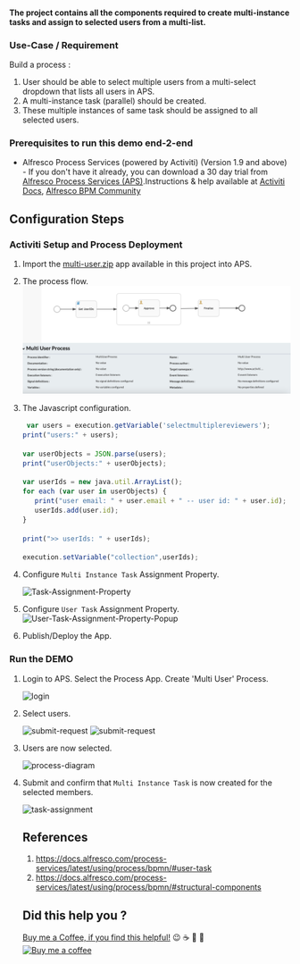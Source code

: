 #### The project contains all the components required to create multi-instance tasks and assign to selected users from a multi-list.

### Use-Case / Requirement
Build a process :
1. User should be able to select multiple users from a multi-select dropdown that lists all users in APS.
2. A multi-instance task (parallel) should be created.
3. These multiple instances of same task should be assigned to all selected users.


### Prerequisites to run this demo end-2-end

* Alfresco Process Services (powered by Activiti) (Version 1.9 and above) - If you don't have it already, you can download a 30 day trial from [Alfresco Process Services (APS)](https://www.alfresco.com/products/business-process-management/alfresco-activiti).Instructions & help available at [Activiti Docs](http://docs.alfresco.com/activiti/docs/), [Alfresco BPM Community](https://community.alfresco.com/community/bpm)


## Configuration Steps

### Activiti Setup and Process Deployment
1. Import the [multi-user.zip](assets/multi-user.zip) app available in this project into APS.
2. The process flow.  ![Process-Flow](assets/1.png)
3. The Javascript configuration.
   ``` javascript
    var users = execution.getVariable('selectmultiplereviewers');
   print("users:" + users);

   var userObjects = JSON.parse(users);
   print("userObjects:" + userObjects);

   var userIds = new java.util.ArrayList();
   for each (var user in userObjects) {
      print("user email: " + user.email + " -- user id: " + user.id);
      userIds.add(user.id);
   }

   print(">> userIds: " + userIds);

   execution.setVariable("collection",userIds);
    ```

4. Configure `Multi Instance Task` Assignment Property.

   ![Task-Assignment-Property](assets/2.png)

5. Configure `User Task` Assignment Property.
   ![User-Task-Assignment-Property-Popup](assets/3.png)

6. Publish/Deploy the App.

### Run the DEMO

1. Login to APS. Select the Process App. Create 'Multi User' Process.

   ![login](assets/4.png)

2. Select users.

   ![submit-request](assets/5.png)
   ![submit-request](assets/6.png)


3. Users are now selected.

   ![process-diagram](assets/7.png)

4. Submit and confirm that `Multi Instance Task` is now created for the selected members.

   ![task-assignment](assets/8.png)


   ## References
   1. https://docs.alfresco.com/process-services/latest/using/process/bpmn/#user-task
   2. https://docs.alfresco.com/process-services/latest/using/process/bpmn/#structural-components

   ## Did this help you ?
   [Buy me a Coffee, if you find this helpful!](https://www.buymeacoffee.com/sherrymathews) 😉 ☕ 🍻 🎉
   [<br/><img alt="Buy me a coffee" width="250px" src="https://github.com/sherrymax/aps-examples/blob/master/bmc.png?raw=true" />](https://www.buymeacoffee.com/sherrymathews)
